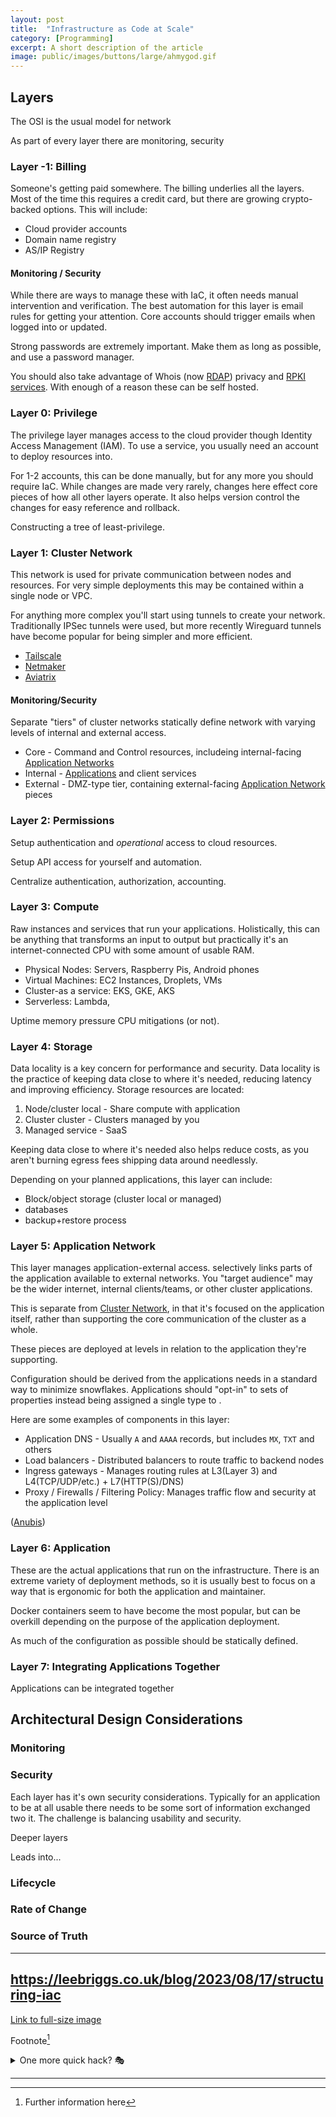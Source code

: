 ```yaml
---
layout: post
title:	"Infrastructure as Code at Scale"
category: [Programming]
excerpt: A short description of the article
image: public/images/buttons/large/ahmygod.gif
---
```


## Layers

The OSI is the usual model for network

As part of every layer there are monitoring, security


### Layer -1: Billing

Someone's getting paid somewhere.
The billing underlies all the layers.
Most of the time this requires a credit card, but there are growing crypto-backed options.
This will include:

* Cloud provider accounts
* Domain name registry
* AS/IP Registry

#### Monitoring / Security

While there are ways to manage these with IaC, it often needs manual intervention and verification.
The best automation for this layer is email rules for getting your attention.
Core accounts should trigger emails when logged into or updated.

Strong passwords are extremely important.
Make them as long as possible, and use a password manager.

You should also take advantage of Whois (now [RDAP](https://openrdap.org/)) privacy and [RPKI services](https://www.arin.net/resources/manage/rpki/).
With enough of a reason these can be self hosted.

### Layer 0: Privilege

The privilege layer manages access to the cloud provider though Identity Access Management (IAM).
To use a service, you usually need an account to deploy resources into.

For 1-2 accounts, this can be done manually, but for any more you should require IaC.
While changes are made very rarely, changes here effect core pieces of how all other layers operate.
It also helps version control the changes for easy reference and rollback.

Constructing a tree of least-privilege.

### Layer 1: Cluster Network

This network is used for private communication between nodes and resources.
For very simple deployments this may be contained within a single node or VPC.

For anything more complex you'll start using tunnels to create your network.
Traditionally IPSec tunnels were used, but more recently Wireguard tunnels have become popular for being simpler and more efficient.

* [Tailscale](https://tailscale.com/kb/1151/what-is-tailscale)
* [Netmaker](https://docs.netmaker.io/docs/about)
* [Aviatrix](https://docs.aviatrix.com/documentation/latest/getting-started/platform-overview/index.html?expand=true)

#### Monitoring/Security

Separate "tiers" of cluster networks statically define network with varying levels of internal and external access.

* Core - Command and Control resources, includeing internal-facing [Application Networks](#layer-5-application-network)
* Internal - [Applications](#layer-6-application) and client services
* External - DMZ-type tier, containing external-facing [Application Network](#layer-5-application-network) pieces 

### Layer 2: Permissions

Setup authentication and _operational_ access to cloud resources.

Setup API access for yourself and automation.

Centralize authentication, authorization, accounting.


### Layer 3: Compute

Raw instances and services that run your applications.
Holistically, this can be anything that transforms an input to output but practically it's an internet-connected CPU with some amount of usable RAM.

* Physical Nodes: Servers, Raspberry Pis, Android phones
* Virtual Machines: EC2 Instances, Droplets, VMs
* Cluster-as a service: EKS, GKE, AKS
* Serverless: Lambda, 



Uptime
memory pressure
CPU mitigations (or not).

### Layer 4: Storage

Data locality is a key concern for performance and security.
Data locality is the practice of keeping data close to where it's needed, reducing latency and improving efficiency.
Storage resources are located:

1. Node/cluster local - Share compute with application
2. Cluster cluster - Clusters managed by you
3. Managed service - SaaS

Keeping data close to where it's needed also helps reduce costs, as you aren't burning egress fees shipping data around needlessly.

Depending on your planned applications, this layer can include:

* Block/object storage (cluster local or managed)
* databases
* backup+restore process

### Layer 5: Application Network

This layer manages application-external access.
selectively links parts of the application available to external networks.
You "target audience" may be the wider internet, internal clients/teams, or other cluster applications.

This is separate from [Cluster Network](#layer-1-cluster-network), in that it's focused on the application itself, rather than supporting the core communication of the cluster as a whole.

These pieces are deployed at levels in relation to the application they're supporting.

Configuration should be derived from the applications needs in a standard way to minimize snowflakes.
Applications should "opt-in" to sets of properties instead being assigned a single type to .

Here are some examples of components in this layer:


* Application DNS - Usually `A` and `AAAA` records, but includes `MX`, `TXT` and others
* Load balancers - Distributed balancers to route traffic to backend nodes
* Ingress gateways - Manages routing rules at L3(Layer 3) and L4(TCP/UDP/etc.) + L7(HTTP(S)/DNS)
* Proxy / Firewalls / Filtering Policy: Manages traffic flow and security at the application level 


([Anubis](https://github.com/TecharoHQ/anubis/#setting-up-anubis))

### Layer 6: Application

These are the actual applications that run on the infrastructure.
There is an extreme variety of deployment methods, so it is usually best to focus on a way that is ergonomic for both the application and maintainer.

Docker containers seem to have become the most popular, but can be overkill depending on the purpose of the application deployment.

As much of the configuration as possible should be statically defined.


### Layer 7: Integrating Applications Together

Applications can be integrated together

## Architectural Design Considerations

### Monitoring

### Security

Each layer has it's own security considerations.
Typically for an application to be at all usable there needs to be some sort of information exchanged two it.
The challenge is balancing usability and security.

Deeper layers 

Leads into...

### Lifecycle

### Rate of Change

### Source of Truth



---

https://leebriggs.co.uk/blog/2023/08/17/structuring-iac
---

<!-- Image example
![MS-DOS Family Tree](/images/folder/filename.png){:width="700px"}
-->
<!-- Link example -->
[Link to full-size image](/images/buttons/large/ahmygod.gif)

Footnote[^1]

<details>
  <summary>One more quick hack? 🎭</summary>
  <div markdown="1">
  → Easy  
  → And simple
  </div>
</details>


<!-- Separator -->
---

[^1]: Further information here
